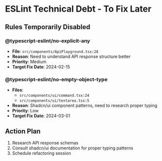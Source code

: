 # ESLint Technical Debt - To Fix Later

## Rules Temporarily Disabled

### @typescript-eslint/no-explicit-any
- **File**: `src/components/ApiPlayground.tsx:28`
- **Reason**: Need to understand API response structure better
- **Priority**: Medium
- **Target Fix Date**: 2024-02-15

### @typescript-eslint/no-empty-object-type  
- **Files**: 
  - `src/components/ui/command.tsx:24`
  - `src/components/ui/textarea.tsx:5`
- **Reason**: Shadcn/ui component patterns, need to research proper typing
- **Priority**: Low
- **Target Fix Date**: 2024-03-01

## Action Plan
1. Research API response schemas
2. Consult shadcn/ui documentation for proper typing patterns
3. Schedule refactoring session